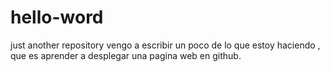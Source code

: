 # hello-word
just another repository
vengo a escribir un poco de lo que estoy haciendo , que es aprender a desplegar una pagina web en github.
